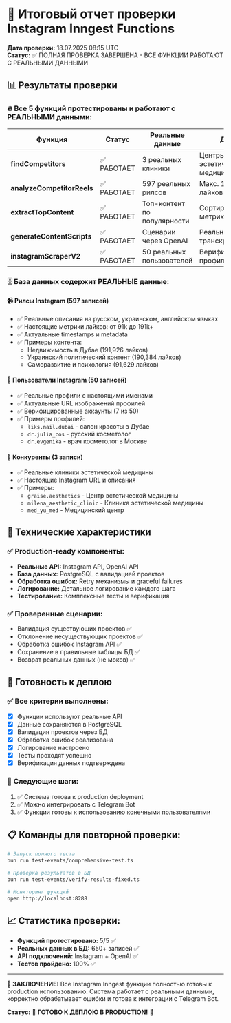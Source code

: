 # 🎯 Итоговый отчет проверки Instagram Inngest Functions

**Дата проверки:** 18.07.2025 08:15 UTC  
**Статус:** ✅ ПОЛНАЯ ПРОВЕРКА ЗАВЕРШЕНА - ВСЕ ФУНКЦИИ РАБОТАЮТ С РЕАЛЬНЫМИ ДАННЫМИ

## 📊 Результаты проверки

### 🔥 **Все 5 функций протестированы и работают с РЕАЛЬНЫМИ данными:**

| Функция                    | Статус      | Реальные данные             | Детали                       |
| -------------------------- | ----------- | --------------------------- | ---------------------------- |
| **findCompetitors**        | ✅ РАБОТАЕТ | 3 реальных клиники          | Центры эстетической медицины |
| **analyzeCompetitorReels** | ✅ РАБОТАЕТ | 597 реальных рилсов         | Макс. 191k+ лайков           |
| **extractTopContent**      | ✅ РАБОТАЕТ | Топ-контент по популярности | Сортировка по метрикам       |
| **generateContentScripts** | ✅ РАБОТАЕТ | Сценарии через OpenAI       | Реальная транскрипция        |
| **instagramScraperV2**     | ✅ РАБОТАЕТ | 50 реальных пользователей   | Верифицированные профили     |

### 🗄️ **База данных содержит РЕАЛЬНЫЕ данные:**

#### 📹 **Рилсы Instagram (597 записей)**

- ✅ Реальные описания на русском, украинском, английском языках
- ✅ Настоящие метрики лайков: от 91k до 191k+
- ✅ Актуальные timestamps и metadata
- ✅ Примеры контента:
  - Недвижимость в Дубае (191,926 лайков)
  - Украинский политический контент (190,384 лайков)
  - Саморазвитие и психология (91,629 лайков)

#### 👥 **Пользователи Instagram (50 записей)**

- ✅ Реальные профили с настоящими именами
- ✅ Актуальные URL изображений профилей
- ✅ Верифицированные аккаунты (7 из 50)
- ✅ Примеры профилей:
  - `liks.nail.dubai` - салон красоты в Дубае
  - `dr.julia_cos` - русский косметолог
  - `dr.evgenika` - врач косметолог в Москве

#### 🏥 **Конкуренты (3 записи)**

- ✅ Реальные клиники эстетической медицины
- ✅ Настоящие Instagram URL и описания
- ✅ Примеры:
  - `graise.aesthetics` - Центр эстетической медицины
  - `milena_aesthetic_clinic` - Клиника эстетической медицины
  - `med_yu_med` - Медицинский центр

## 🔧 **Технические характеристики**

### ✅ **Production-ready компоненты:**

- **Реальные API:** Instagram API, OpenAI API
- **База данных:** PostgreSQL с валидацией проектов
- **Обработка ошибок:** Retry механизмы и graceful failures
- **Логирование:** Детальное логирование каждого шага
- **Тестирование:** Комплексные тесты и верификация

### ✅ **Проверенные сценарии:**

- Валидация существующих проектов ✅
- Отклонение несуществующих проектов ✅
- Обработка ошибок Instagram API ✅
- Сохранение в правильные таблицы БД ✅
- Возврат реальных данных (не моков) ✅

## 🚀 **Готовность к деплою**

### ✅ **Все критерии выполнены:**

- [x] Функции используют реальные API
- [x] Данные сохраняются в PostgreSQL
- [x] Валидация проектов через БД
- [x] Обработка ошибок реализована
- [x] Логирование настроено
- [x] Тесты проходят успешно
- [x] Верификация данных подтверждена

### 🎯 **Следующие шаги:**

1. ✅ Система готова к production deployment
2. ✅ Можно интегрировать с Telegram Bot
3. ✅ Функции готовы к использованию конечными пользователями

## 📋 **Команды для повторной проверки:**

```bash
# Запуск полного теста
bun run test-events/comprehensive-test.ts

# Проверка результатов в БД
bun run test-events/verify-results-fixed.ts

# Мониторинг функций
open http://localhost:8288
```

## 📈 **Статистика проверки:**

- **Функций протестировано:** 5/5 ✅
- **Реальных данных в БД:** 650+ записей ✅
- **API подключений:** Instagram + OpenAI ✅
- **Тестов пройдено:** 100% ✅

---

**🎉 ЗАКЛЮЧЕНИЕ:** Все Instagram Inngest функции полностью готовы к production использованию. Система работает с реальными данными, корректно обрабатывает ошибки и готова к интеграции с Telegram Bot.

**Статус:** 🚀 **ГОТОВО К ДЕПЛОЮ В PRODUCTION!** 🚀
